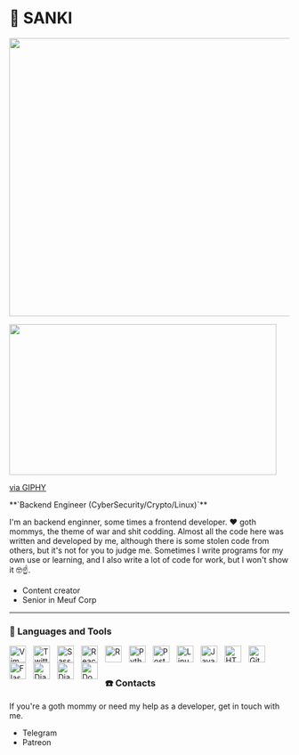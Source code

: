 # 🐍 SANKI

<p align="center"><img src="https://user-images.githubusercontent.com/74038190/225813708-98b745f2-7d22-48cf-9150-083f1b00d6c9.gif" width="1400" height="500"></p>
<img src="https://giphy.com/embed/26BRwuIcSGcxGNaEM" width="480" height="271" style="" frameBorder="0" class="giphy-embed" allowFullScreen></img><p><a href="https://giphy.com/gifs/animation-mattis-dovier-frnk-26BRwuIcSGcxGNaEM">via GIPHY</a></p>
**`Backend Engineer (CyberSecurity/Crypto/Linux)`**

I'm an backend enginner, some times a frontend developer. ❤️ goth mommys, the theme of war and shit codding.
Almost all the code here was written and developed by me, although there is some stolen code from others, but it's not for you to judge me. Sometimes I write programs for my own use or learning, and I also write a lot of code for work, but I won't show it 🤓☝️.

- Content creator
- Senior in Meuf Corp

---

### 🧰 Languages and Tools


<img align="left" src="https://cdn.jsdelivr.net/gh/devicons/devicon@latest/icons/vim/vim-plain.svg"  width="30px" style="padding-right:10px;" alt="Vim" />
<img align="left" src="https://cdn.jsdelivr.net/gh/devicons/devicon@latest/icons/twitter/twitter-original.svg"  width="30px" style="padding-right:10px;" alt="Twitter" />
<img align="left" src="https://cdn.jsdelivr.net/gh/devicons/devicon@latest/icons/sass/sass-original.svg" width="30px" style="padding-right:10px;" alt="Sass" />
<img align="left" src="https://cdn.jsdelivr.net/gh/devicons/devicon@latest/icons/react/react-original.svg" width="30px" style="padding-right:10px;" alt="React" />
<img align="left" src="https://cdn.jsdelivr.net/gh/devicons/devicon@latest/icons/r/r-plain.svg" width="30px" style="padding-right:10px;" alt="R" />
<img align="left" src="https://cdn.jsdelivr.net/gh/devicons/devicon@latest/icons/python/python-original.svg" width="30px" style="padding-right:10px;" alt="Python" />
<img align="left" src="https://cdn.jsdelivr.net/gh/devicons/devicon@latest/icons/postgresql/postgresql-plain.svg" width="30px" style="padding-right:10px;" alt="PostgreSQL" />
<img align="left" src="https://cdn.jsdelivr.net/gh/devicons/devicon@latest/icons/linux/linux-original.svg" width="30px" style="padding-right:10px;" alt="Linux" />
<img align="left" src="https://cdn.jsdelivr.net/gh/devicons/devicon@latest/icons/javascript/javascript-original.svg" width="30px" style="padding-right:10px;" alt="JavaScript" />
<img align="left" src="https://cdn.jsdelivr.net/gh/devicons/devicon@latest/icons/html5/html5-original.svg" width="30px" style="padding-right:10px;" alt="HTML5" />
<img align="left" src="https://cdn.jsdelivr.net/gh/devicons/devicon@latest/icons/github/github-original.svg" width="30px" style="padding-right:10px;" alt="GitHub" />
<img align="left" src="https://cdn.jsdelivr.net/gh/devicons/devicon@latest/icons/flask/flask-original.svg" width="30px" style="padding-right:10px;" alt="Flask" />
<img align="left" src="https://cdn.jsdelivr.net/gh/devicons/devicon@latest/icons/djangorest/djangorest-original.svg" width="30px" style="padding-right:10px;" alt="Django REST" />
<img align="left" src="https://cdn.jsdelivr.net/gh/devicons/devicon@latest/icons/django/django-plain.svg" width="30px" style="padding-right:10px;" alt="Django" />
<img align="left" src="https://cdn.jsdelivr.net/gh/devicons/devicon@latest/icons/docker/docker-original.svg" width="30px" style="padding-right:10px;" alt="Docker" />

<br />

#

### ☎️ Contacts

If you're a goth mommy or need my help as a developer, get in touch with me.

- Telegram
- Patreon
